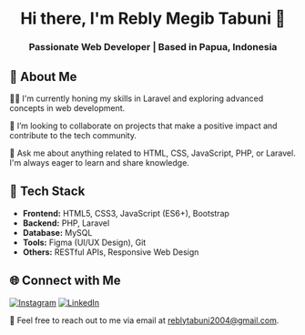 <h1 align="center">Hi there, I'm Rebly Megib Tabuni 👋</h1>
<h3 align="center">Passionate Web Developer | Based in Papua, Indonesia</h3>

## 🌱 About Me

👨‍💻 I'm currently honing my skills in Laravel and exploring advanced concepts in web development.

🤝 I’m looking to collaborate on projects that make a positive impact and contribute to the tech community.

💬 Ask me about anything related to HTML, CSS, JavaScript, PHP, or Laravel. I'm always eager to learn and share knowledge.

## 🚀 Tech Stack

- **Frontend:** HTML5, CSS3, JavaScript (ES6+), Bootstrap
- **Backend:** PHP, Laravel
- **Database:** MySQL
- **Tools:** Figma (UI/UX Design), Git
- **Others:** RESTful APIs, Responsive Web Design

## 🌐 Connect with Me

[![Instagram](https://img.shields.io/badge/Instagram-%23E4405F.svg?style=flat&logo=Instagram&logoColor=white)](https://instagram.com/lingge_gaya)
[![LinkedIn](https://img.shields.io/badge/LinkedIn-%230077B5.svg?style=flat&logo=linkedin&logoColor=white)](https://linkedin.com/in/reblytabuni22)

📧 Feel free to reach out to me via email at [reblytabuni2004@gmail.com](mailto:reblytabuni2004@gmail.com).



